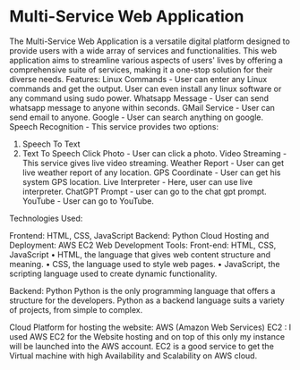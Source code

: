 # Multi-Service Web Application
The Multi-Service Web Application is a versatile digital platform designed to provide users
with a wide array of services and functionalities. This web application aims to streamline
various aspects of users' lives by offering a comprehensive suite of services, making it a
one-stop solution for their diverse needs.
Features:
Linux Commands - User can enter any Linux commands and get the output. User can even 
install any linux software or any command using sudo power.
Whatsapp Message - User can send whatsapp message to anyone within seconds.
GMail Service - User can send email to anyone.
Google - User can search anything on google.
Speech Recognition - This service provides two options:
1) Speech To Text
2) Text To Speech
Click Photo - User can click a photo.
Video Streaming - This service gives live video streaming.
Weather Report - User can get live weather report of any location.
GPS Coordinate - User can get his system GPS location.
Live Interpreter - Here, user can use live interpreter.
ChatGPT Prompt - user can go to the chat gpt prompt.
YouTube - User can go to YouTube.

Technologies Used:

Frontend: HTML, CSS, JavaScript
Backend: Python
Cloud Hosting and Deployment: AWS EC2
Web Development Tools:
Front-end: HTML, CSS, JavaScript
• HTML, the language that gives web content structure and meaning.
• CSS, the language used to style web pages.
• JavaScript, the scripting language used to create dynamic functionality.

Backend: Python
Python is the only programming language that offers a structure for the developers. Python 
as a backend language suits a variety of projects, from simple to complex.

Cloud Platform for hosting the website: AWS (Amazon Web Services) EC2 :
I used AWS EC2 for the Website hosting and on top of this only my instance will be
launched into the AWS account. EC2 is a good service to get the Virtual machine with high
Availability and Scalability on AWS cloud.
